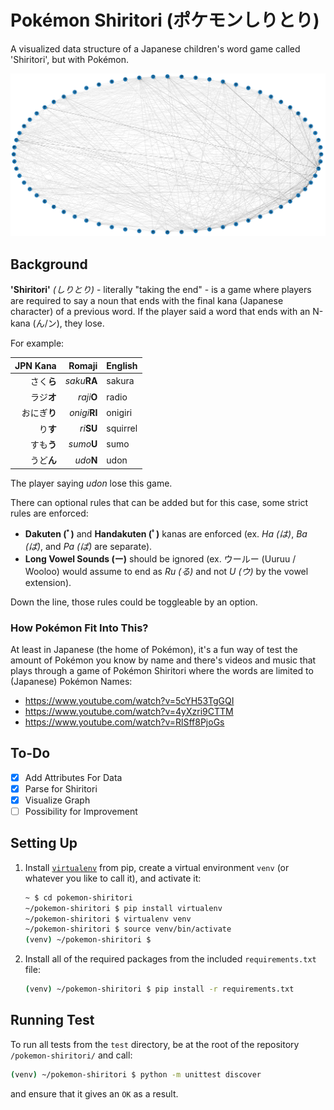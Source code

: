 # Pokémon Shiritori (ポケモンしりとり)

A visualized data structure of a Japanese children's word game called 'Shiritori', but with Pokémon.

![Shiritori Weighted Graph](./visuals/shiritori_graph.png)

## Background

**'Shiritori'** _(しりとり)_ - literally "taking the end" - is a game where players are required to say a noun that ends with the final kana (Japanese character) of a previous word. If the player said a word that ends with an N-kana (ん/ン), they lose.

For example:

| JPN Kana    | Romaji        | English  |
| -----------:| -------------:| -------- |
| さく**ら**   | _saku_**RA**  | sakura   |
| ラジ**オ**   | _raji_**O**   | radio    |
| おにぎ**り** | _onigi_**RI** | onigiri  |
| り**す**    | _ri_**SU**    | squirrel |
| すも**う**   | _sumo_**U**   | sumo     |
| うど**ん**   | _udo_**N**    | udon     |

The player saying _udon_ lose this game.

There can optional rules that can be added but for this case, some strict rules are enforced:

- **Dakuten (ﾞ)** and **Handakuten (ﾟ)** kanas are enforced (ex. _Ha (は)_, _Ba (ば)_, and _Pa (ぱ)_ are separate).
- **Long Vowel Sounds (ー)** should be ignored (ex. ウールー (Uuruu / Wooloo) would assume to end as _Ru (る)_ and not _U (ウ)_ by the vowel extension).

Down the line, those rules could be toggleable by an option.

### How Pokémon Fit Into This?

At least in Japanese (the home of Pokémon), it's a fun way of test the amount of Pokémon you know by name and there's videos and music that plays through a game of Pokémon Shiritori where the words are limited to (Japanese) Pokémon Names:

- https://www.youtube.com/watch?v=5cYH53TgGQI
- https://www.youtube.com/watch?v=4yXzri9CTTM
- https://www.youtube.com/watch?v=RlSff8PjoGs

## To-Do

- [x] Add Attributes For Data
- [x] Parse for Shiritori
- [x] Visualize Graph
- [ ] Possibility for Improvement

## Setting Up

1. Install [`virtualenv`](https://virtualenv.pypa.io/en/latest/) from pip, create a virtual environment `venv` (or whatever you like to call it), and activate it:

   ```bash
   ~ $ cd pokemon-shiritori
   ~/pokemon-shiritori $ pip install virtualenv
   ~/pokemon-shiritori $ virtualenv venv
   ~/pokemon-shiritori $ source venv/bin/activate
   (venv) ~/pokemon-shiritori $
   ```

2. Install all of the required packages from the included `requirements.txt` file:

   ```bash
   (venv) ~/pokemon-shiritori $ pip install -r requirements.txt
   ```

## Running Test

To run all tests from the `test` directory, be at the root of the repository `/pokemon-shiritori/` and call:

```bash
(venv) ~/pokemon-shiritori $ python -m unittest discover
```

and ensure that it gives an `OK` as a result.
